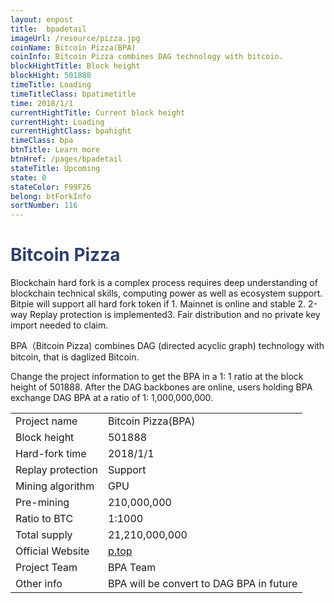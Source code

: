 ```yaml
---
layout: enpost
title:  bpadetail
imageUrl: /resource/pizza.jpg
coinName: Bitcoin Pizza(BPA)
coinInfo: Bitcoin Pizza combines DAG technology with bitcoin.
blockHightTitle: Block height
blockHight: 501888
timeTitle: Loading
timeTitleClass: bpatimetitle
time: 2018/1/1
currentHightTitle: Current block height
currentHight: Loading
currentHightClass: bpahight
timeClass: bpa
btnTitle: Learn more
btnHref: /pages/bpadetail
stateTitle: Upcoming
state: 0
stateColor: F99F26
belong: btForkInfo
sortNumber: 116
---
```

<h1 style="color: #2F416A">Bitcoin Pizza</h1>
<p class="summarytxt">Blockchain hard fork is a complex process requires deep understanding of blockchain technical skills, computing power as well as ecosystem support. Bitpie will support all hard fork token if 1. Mainnet is online and stable 2. 2-way Replay protection is implemented3. Fair distribution and no private key import needed to claim.
</p>
<p>BPA（Bitcoin Pizza) combines DAG (directed acyclic graph) technology with bitcoin, that is daglized Bitcoin.
</p>
<p>Change the project information to get the BPA in a 1: 1 ratio at the block height of 501888. After the DAG backbones are online, users holding BPA exchange DAG BPA at a ratio of 1: 1,000,000,000.
</ p>
<table class="center">
  <tbody>
    <tr>
        <td class="tablehalf">Project name</td>
        <td class="tablehalf">Bitcoin Pizza(BPA)</td>
    </tr>
    <tr>
        <td>Block height</td>
        <td>501888</td>
    </tr>
    <tr>
        <td>Hard-fork time</td>
        <td>2018/1/1</td>
    </tr>
    <tr>
        <td>Replay protection</td>
        <td>Support</td>
    </tr>
    <tr>
        <td>Mining algorithm</td>
        <td>GPU</td>
    </tr>
    <tr>
        <td>Pre-mining</td>
        <td>210,000,000</td>
    </tr>
    <tr>
        <td>Ratio to BTC</td>
        <td>1:1000</td>
    </tr>
    <tr>
        <td>Total supply</td>
        <td>21,210,000,000</td>
    </tr>
    <tr>
        <td>Official Website</td>
        <td><a href="http://www.p.top/" target="_blank">p.top</a></td>
    </tr>
    <tr>
        <td>Project Team</td>
        <td>BPA Team</td>
    </tr>
    <tr>
        <td>Other info</td>
        <td>BPA will be convert to DAG BPA in future</td>
    </tr>
  </tbody>
</table>